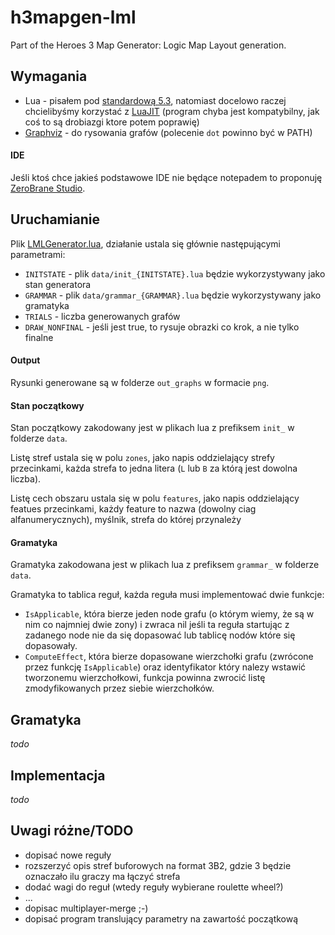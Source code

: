 # h3mapgen-lml
Part of the Heroes 3 Map Generator: Logic Map Layout generation.




## Wymagania
- Lua - pisałem pod [standardową 5.3](https://www.lua.org/download.html), natomiast docelowo raczej chcielibyśmy korzystać z [LuaJIT](http://luajit.org/download.html) (program chyba jest kompatybilny, jak coś to są drobiazgi ktore potem poprawię) 
- [Graphviz](http://www.graphviz.org/) - do rysowania grafów (polecenie `dot` powinno być w PATH)

#### IDE
Jeśli ktoś chce jakieś podstawowe IDE nie będące notepadem to proponuję [ZeroBrane Studio](https://studio.zerobrane.com/).


## Uruchamianie

Plik [LMLGenerator.lua](LMLGenerator.lua), działanie ustala się głównie następującymi parametrami:
- `INITSTATE` - plik `data/init_{INITSTATE}.lua` będzie wykorzystywany jako stan generatora
- `GRAMMAR` - plik `data/grammar_{GRAMMAR}.lua` będzie wykorzystywany jako gramatyka
- `TRIALS` - liczba generowanych grafów
- `DRAW_NONFINAL` - jeśli jest true, to rysuje obrazki co krok, a nie tylko finalne

#### Output
Rysunki generowane są w folderze `out_graphs` w formacie `png`.

#### Stan początkowy
Stan początkowy zakodowany jest w plikach lua z prefiksem `init_` w folderze `data`.

Listę stref ustala się w polu `zones`, jako napis oddzielający strefy przecinkami, każda strefa to jedna litera (`L` lub `B` za którą jest dowolna liczba).

Listę cech obszaru ustala się w polu `features`, jako napis oddzielający featues przecinkami, każdy feature to nazwa (dowolny ciag alfanumerycznych), myślnik, strefa do której przynależy

#### Gramatyka
Gramatyka zakodowana jest w plikach lua z prefiksem `grammar_` w folderze `data`.

Gramatyka to tablica reguł, każda reguła musi implementować dwie funkcje:
- `IsApplicable`, która bierze jeden node grafu (o którym wiemy, że są w nim co najmniej dwie zony) i zwraca nil jeśli ta reguła startując z zadanego node nie da się dopasować lub tablicę nodów które się dopasowały.
- `ComputeEffect`, która bierze dopasowane wierzchołki grafu (zwrócone przez funkcję `IsApplicable`) oraz identyfikator który nalezy wstawić tworzonemu wierzchołkowi, funkcja powinna zwrocić listę zmodyfikowanych przez siebie wierzchołków.

## Gramatyka
_todo_

## Implementacja

_todo_


## Uwagi różne/TODO

- dopisać nowe reguły
- rozszerzyć opis stref buforowych na format 3B2, gdzie 3 będzie oznaczało ilu graczy ma łączyć strefa
- dodać wagi do reguł (wtedy reguły wybierane roulette wheel?)
- ...
- dopisac multiplayer-merge ;-)
- dopisać program translujący parametry na zawartość początkową





